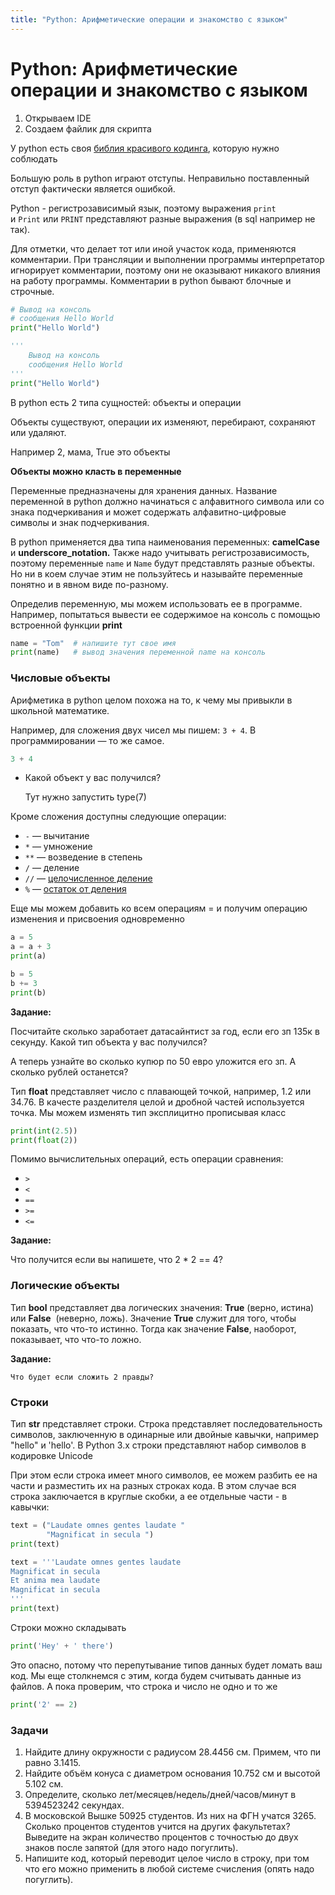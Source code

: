 ```yaml
---
title: "Python: Арифметические операции и знакомство с языком"
---
```


# Python: Арифметические операции и знакомство с языком

1. Открываем IDE
2. Создаем файлик для скрипта

У python есть своя [библия красивого кодинга](https://peps.python.org/pep-0008/#a-foolish-consistency-is-the-hobgoblin-of-little-minds), которую нужно соблюдать

Большую роль в python играют отступы. Неправильно поставленный отступ фактически является ошибкой. 

Python - регистрозависимый язык, поэтому выражения `print` и `Print` или `PRINT` представляют разные выражения (в sql например не так).

Для отметки, что делает тот или иной участок кода, применяются комментарии. При трансляции и выполнении программы интерпретатор игнорирует комментарии, поэтому они не оказывают никакого влияния на работу программы. Комментарии в python бывают блочные и строчные.

```python
# Вывод на консоль
# сообщения Hello World
print("Hello World")
```

```python
''' 
    Вывод на консоль
    сообщения Hello World
'''
print("Hello World")
```

В python есть 2 типа сущностей: объекты и операции

Объекты существуют, операции их изменяют, перебирают, сохраняют или удаляют.

Например 2, мама, True это объекты 

**Объекты можно класть в переменные**

Переменные предназначены для хранения данных. Название переменной в python должно начинаться с алфавитного символа или со знака подчеркивания и может содержать алфавитно-цифровые символы и знак подчеркивания.

В python применяется два типа наименования переменных: **camelСase** и **underscore_notation.** Также надо учитывать регистрозависимость, поэтому переменные `name` и `Name` будут представлять разные объекты. Но ни в коем случае этим не пользуйтесь и называйте переменные понятно и в явном виде по-разному.

Определив переменную, мы можем использовать ее в программе. Например, попытаться вывести ее содержимое на консоль с помощью встроенной функции **print**

```python
name = "Tom"  # напишите тут свое имя
print(name)   # вывод значения переменной name на консоль
```

### Числовые объекты

Арифметика в python целом похожа на то, к чему мы привыкли в школьной математике. 

Например, для сложения двух чисел мы пишем: `3 + 4`. В программировании — то же самое.

```python
3 + 4
```

- Какой объект у вас получился?
    
    Тут нужно запустить type(7)
    

Кроме сложения доступны следующие операции:

- `-` — вычитание
- `*` — умножение
- `**` — возведение в степень
- `/` — деление
- `//` — [целочисленное деление](https://ru.wikipedia.org/wiki/%D0%94%D0%B5%D0%BB%D0%B5%D0%BD%D0%B8%D0%B5_%D1%81_%D0%BE%D1%81%D1%82%D0%B0%D1%82%D0%BA%D0%BE%D0%BC#%D0%92_%D0%BF%D1%80%D0%BE%D0%B3%D1%80%D0%B0%D0%BC%D0%BC%D0%B8%D1%80%D0%BE%D0%B2%D0%B0%D0%BD%D0%B8%D0%B8)
- `%` — [остаток от деления](https://ru.wikipedia.org/wiki/%D0%94%D0%B5%D0%BB%D0%B5%D0%BD%D0%B8%D0%B5_%D1%81_%D0%BE%D1%81%D1%82%D0%B0%D1%82%D0%BA%D0%BE%D0%BC)

Еще мы можем добавить ко всем операциям = и получим операцию изменения и присвоения одновременно

```python
a = 5
a = a + 3
print(a)

b = 5
b += 3
print(b)
```

**Задание:**

Посчитайте сколько заработает датасайнтист за год, если его зп 135к в секунду. Какой тип объекта у вас получился?

А теперь узнайте во сколько купюр по 50 евро уложится его зп. А сколько рублей останется?

Тип **float** представляет число с плавающей точкой, например, 1.2 или 34.76. В качесте разделителя целой и дробной частей используется точка. Мы можем изменять тип эксплицитно прописывая класс

```python
print(int(2.5))
print(float(2))
```

Помимо вычислительных операций, есть операции сравнения:

- `>`
- `<`
- `==`
- `>=`
- `<=`

**Задание:**

Что получится если вы напишете, что 2 * 2 == 4?

### Логические объекты

Тип **bool** представляет два логических значения: **True** (верно, истина) или **False**
 (неверно, ложь). Значение **True** служит для того, чтобы показать, что что-то истинно. Тогда как значение **False**, наоборот, показывает, что что-то ложно. 

**Задание:**

    Что будет если сложить 2 правды?

### Строки

Тип **str** представляет строки. Строка представляет последовательность символов, заключенную в одинарные или двойные кавычки, например "hello" и 'hello'. В Python 3.x строки представляют набор символов в кодировке Unicode

При этом если строка имеет много символов, ее можем разбить ее на части и разместить их на разных строках кода. В этом случае вся строка заключается в круглые скобки, а ее отдельные части - в кавычки:

```python
text = ("Laudate omnes gentes laudate "
        "Magnificat in secula ")
print(text)
```

```python
text = '''Laudate omnes gentes laudate
Magnificat in secula
Et anima mea laudate
Magnificat in secula 
'''
print(text)
```

Строки можно складывать

```python
print('Hey' + ' there')
```

Это опасно, потому что перепутывание типов данных будет ломать ваш код. Мы еще столкнемся с этим, когда будем считывать данные из файлов. А пока проверим, что строка и число не одно и то же

```python
print('2' == 2)
```

### Задачи

1. Найдите длину окружности с радиусом 28.4456 см. Примем, что пи равно 3.1415.
2. Найдите объём конуса с диаметром основания 10.752 см и высотой 5.102 см.
3. Определите, сколько лет/месяцев/недель/дней/часов/минут в 5394523242 секундах.
4. В московской Вышке 50925 студентов. Из них на ФГН учатся 3265. Сколько процентов студентов учится на других факультетах? Выведите на экран количество процентов с точностью до двух знаков после запятой (для этого надо погуглить).
5. Напишите код, который переводит целое число в строку, при том что его можно применить в любой системе счисления (опять надо погуглить).
